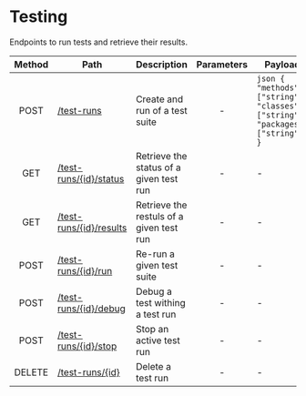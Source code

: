 # Testing

Endpoints to run tests and retrieve their results.

| Method | Path                                         | Description                              | Parameters | Payload                                                                         |
| :----: | -------------------------------------------- | ---------------------------------------- | :--------: | ------------------------------------------------------------------------------- |
|  POST  | [/test-runs](post.md)                        | Create and run of a test suite           |     -      | `json { "methods": ["string"], "classes": ["string"], "packages": ["string"] }` |
|  GET   | [/test-runs/{id}/status](id/status/get.md)   | Retrieve the status of a given test run  |     -      | -                                                                               |
|  GET   | [/test-runs/{id}/results](id/resutls/get.md) | Retrieve the restuls of a given test run |     -      | -                                                                               |
|  POST  | [/test-runs/{id}/run](id/run/post.md)        | Re-run a given test suite                |     -      | -                                                                               |
|  POST  | [/test-runs/{id}/debug](id/debug/post.md)    | Debug a test withing a test run          |     -      | -                                                                               |
|  POST  | [/test-runs/{id}/stop](id/stop/post.md)      | Stop an active test run                  |     -      | -                                                                               |
| DELETE | [/test-runs/{id}](id/delete.md)              | Delete a test run                        |     -      | -                                                                               |
